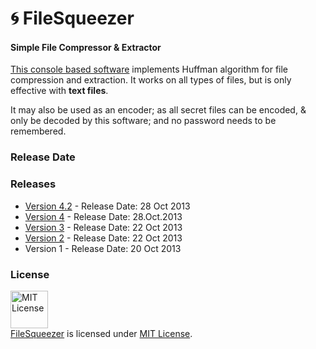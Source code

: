 # :cyclone: FileSqueezer
#### Simple File Compressor & Extractor

[This console based software](http://minhaskamal.github.io/FileSqueezer) implements Huffman algorithm for file compression and extraction. It works on all types of files, but is only effective with **text files**.

It may also be used as an encoder; as all secret files can be encoded, & only be decoded by this software; and no password needs to be remembered.

### Release Date

### Releases
- <a href="https://github.com/MinhasKamal/FileSqueezer/raw/release/FileSqueezer_v4.2.exe">Version 4.2</a> - Release Date:  28 Oct 2013
- <a href="https://github.com/MinhasKamal/FileSqueezer/raw/release/FileSqueezer_v4.exe">Version 4</a> - Release Date: 28.Oct.2013
- <a href="https://github.com/MinhasKamal/FileSqueezer/raw/release/FileSqueezer_v3.exe">Version 3</a> - Release Date: 22 Oct 2013
- <a href="https://github.com/MinhasKamal/FileSqueezer/raw/release/FileSqueezer_v2.exe">Version 2</a> - Release Date: 22 Oct 2013
- Version 1 - Release Date: 20 Oct 2013

### License
<a rel="license" href="https://opensource.org/licenses/MIT"><img alt="MIT License" src="https://cloud.githubusercontent.com/assets/5456665/18950087/fbe0681a-865f-11e6-9552-e59d038d5913.png" width="60em" height=auto/></a><br/><a href="https://github.com/MinhasKamal/FileSqueezer">FileSqueezer</a> is licensed under <a rel="license" href="https://opensource.org/licenses/MIT">MIT License</a>.
